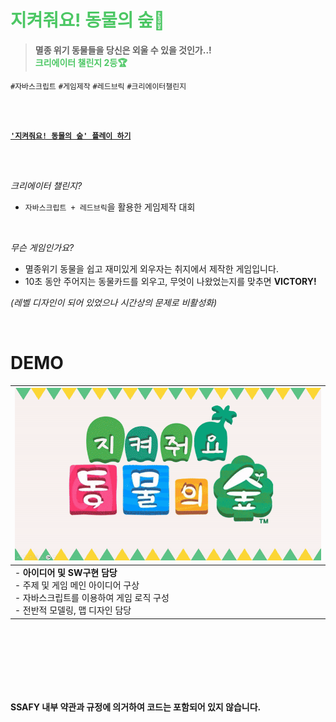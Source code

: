 # <span style="color: #4CC764;">지켜줘요! 동물의 숲🦊
> **멸종 위기 동물들을 당신은 외울 수 있을 것인가..!**   
**<span style="color: #4CC764;">크리에이터 챌린지 2등🏆**

`#자바스크립트` `#게임제작` `#레드브릭` `#크리에이터챌린지`

<br />
<br />

[**`'지켜줘요! 동물의 숲' 플레이 하기`**](https://redbrick.land/detail-play?pid=af54812a-71e4-4667-b817-09c0d7ad15eb)


<br />
<br />

*크리에이터 챌린지?*

- `자바스크립트 + 레드브릭`을 활용한 게임제작 대회


<br />

*무슨 게임인가요?*

- 멸종위기 동물을 쉽고 재미있게 외우자는 취지에서 제작한 게임입니다.
- 10초 동안 주어지는 동물카드를 외우고, 무엇이 나왔었는지를 맞추면 **VICTORY!**

*(레벨 디자인이 되어 있었으나 시간상의 문제로 비활성화)*

<br />

# DEMO

|![img](./docs/demo.gif) |
|---|
| - **아이디어 및 SW구현 담당** <br> - 주제 및 게임 메인 아이디어 구상 <br> - 자바스크립트를 이용하여 게임 로직 구성 <br> - 전반적 모델링, 맵 디자인 담당 |


<br />
<br />
<br />
<br />
<br />
<br />

**SSAFY 내부 약관과 규정에 의거하여 코드는 포함되어 있지 않습니다.**

